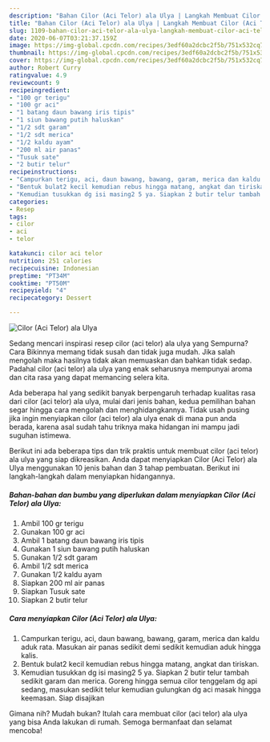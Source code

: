 ```yaml
---
description: "Bahan Cilor (Aci Telor) ala Ulya | Langkah Membuat Cilor (Aci Telor) ala Ulya Yang Mudah Dan Praktis"
title: "Bahan Cilor (Aci Telor) ala Ulya | Langkah Membuat Cilor (Aci Telor) ala Ulya Yang Mudah Dan Praktis"
slug: 1109-bahan-cilor-aci-telor-ala-ulya-langkah-membuat-cilor-aci-telor-ala-ulya-yang-mudah-dan-praktis
date: 2020-06-07T03:21:37.159Z
image: https://img-global.cpcdn.com/recipes/3edf60a2dcbc2f5b/751x532cq70/cilor-aci-telor-ala-ulya-foto-resep-utama.jpg
thumbnail: https://img-global.cpcdn.com/recipes/3edf60a2dcbc2f5b/751x532cq70/cilor-aci-telor-ala-ulya-foto-resep-utama.jpg
cover: https://img-global.cpcdn.com/recipes/3edf60a2dcbc2f5b/751x532cq70/cilor-aci-telor-ala-ulya-foto-resep-utama.jpg
author: Robert Curry
ratingvalue: 4.9
reviewcount: 9
recipeingredient:
- "100 gr terigu"
- "100 gr aci"
- "1 batang daun bawang iris tipis"
- "1 siun bawang putih haluskan"
- "1/2 sdt garam"
- "1/2 sdt merica"
- "1/2 kaldu ayam"
- "200 ml air panas"
- "Tusuk sate"
- "2 butir telur"
recipeinstructions:
- "Campurkan terigu, aci, daun bawang, bawang, garam, merica dan kaldu aduk rata. Masukan air panas sedikit demi sedikit kemudian aduk hingga kalis."
- "Bentuk bulat2 kecil kemudian rebus hingga matang, angkat dan tiriskan."
- "Kemudian tusukkan dg isi masing2 5 ya. Siapkan 2 butir telur tambah sedikit garam dan merica. Goreng hingga semua cilor tenggelam dg api sedang, masukan sedikit telur kemudian gulungkan dg aci masak hingga keemasan. Siap disajikan"
categories:
- Resep
tags:
- cilor
- aci
- telor

katakunci: cilor aci telor 
nutrition: 251 calories
recipecuisine: Indonesian
preptime: "PT34M"
cooktime: "PT50M"
recipeyield: "4"
recipecategory: Dessert

---
```



![Cilor (Aci Telor) ala Ulya](https://img-global.cpcdn.com/recipes/3edf60a2dcbc2f5b/751x532cq70/cilor-aci-telor-ala-ulya-foto-resep-utama.jpg)

Sedang mencari inspirasi resep cilor (aci telor) ala ulya yang Sempurna? Cara Bikinnya memang tidak susah dan tidak juga mudah. Jika salah mengolah maka hasilnya tidak akan memuaskan dan bahkan tidak sedap. Padahal cilor (aci telor) ala ulya yang enak seharusnya mempunyai aroma dan cita rasa yang dapat memancing selera kita.



Ada beberapa hal yang sedikit banyak berpengaruh terhadap kualitas rasa dari cilor (aci telor) ala ulya, mulai dari jenis bahan, kedua pemilihan bahan segar hingga cara mengolah dan menghidangkannya. Tidak usah pusing jika ingin menyiapkan cilor (aci telor) ala ulya enak di mana pun anda berada, karena asal sudah tahu triknya maka hidangan ini mampu jadi suguhan istimewa.


Berikut ini ada beberapa tips dan trik praktis untuk membuat cilor (aci telor) ala ulya yang siap dikreasikan. Anda dapat menyiapkan Cilor (Aci Telor) ala Ulya menggunakan 10 jenis bahan dan 3 tahap pembuatan. Berikut ini langkah-langkah dalam menyiapkan hidangannya.

<!--inarticleads1-->

##### Bahan-bahan dan bumbu yang diperlukan dalam menyiapkan Cilor (Aci Telor) ala Ulya:

1. Ambil 100 gr terigu
1. Gunakan 100 gr aci
1. Ambil 1 batang daun bawang iris tipis
1. Gunakan 1 siun bawang putih haluskan
1. Gunakan 1/2 sdt garam
1. Ambil 1/2 sdt merica
1. Gunakan 1/2 kaldu ayam
1. Siapkan 200 ml air panas
1. Siapkan Tusuk sate
1. Siapkan 2 butir telur




<!--inarticleads2-->

##### Cara menyiapkan Cilor (Aci Telor) ala Ulya:

1. Campurkan terigu, aci, daun bawang, bawang, garam, merica dan kaldu aduk rata. Masukan air panas sedikit demi sedikit kemudian aduk hingga kalis.
1. Bentuk bulat2 kecil kemudian rebus hingga matang, angkat dan tiriskan.
1. Kemudian tusukkan dg isi masing2 5 ya. Siapkan 2 butir telur tambah sedikit garam dan merica. Goreng hingga semua cilor tenggelam dg api sedang, masukan sedikit telur kemudian gulungkan dg aci masak hingga keemasan. Siap disajikan




Gimana nih? Mudah bukan? Itulah cara membuat cilor (aci telor) ala ulya yang bisa Anda lakukan di rumah. Semoga bermanfaat dan selamat mencoba!
